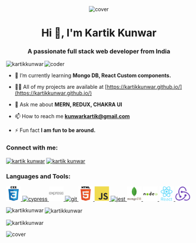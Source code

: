 <div align="center">
<img width="100%" height = "300px" src="https://infowithart.com/wp-content/uploads/2019/01/Cover-image.gif" alt="cover" />
</div>
<h1 align="center">Hi 👋, I'm Kartik Kunwar</h1>
<h3 align="center">A passionate full stack web developer from India</h3>

<img align="right" width="400" alt="coder" src="https://cdn.dribbble.com/users/1876781/screenshots/6169542/web_character.gif"/>

<p align="left"> <img src="https://komarev.com/ghpvc/?username=kartikkunwar&label=Profile%20views&color=0e75b6&style=flat" alt="kartikkunwar" /> </p>

- 🌱 I’m currently learning **Mongo DB, React Custom components.**

- 👨‍💻 All of my projects are available at [https://kartikkunwar.github.io/](https://kartikkunwar.github.io/)

- 💬 Ask me about **MERN, REDUX, CHAKRA UI**

- 📫 How to reach me **kunwarkartik@gmail.com**

- ⚡ Fun fact **I am fun to be around.**

<h3 align="left">Connect with me:</h3>
<p align="left">
<a href="https://linkedin.com/in/kartik kunwar" target="blank"><img align="center" src="https://raw.githubusercontent.com/rahuldkjain/github-profile-readme-generator/master/src/images/icons/Social/linked-in-alt.svg" alt="kartik kunwar" height="30" width="40" /></a>
<a href="https://fb.com/kartik kunwar" target="blank"><img align="center" src="https://raw.githubusercontent.com/rahuldkjain/github-profile-readme-generator/master/src/images/icons/Social/facebook.svg" alt="kartik kunwar" height="30" width="40" /></a>
</p>

<h3 align="left">Languages and Tools:</h3>
<p align="left"> <a href="https://www.w3schools.com/css/" target="_blank" rel="noreferrer"> <img src="https://raw.githubusercontent.com/devicons/devicon/master/icons/css3/css3-original-wordmark.svg" alt="css3" width="40" height="40"/> </a> <a href="https://www.cypress.io" target="_blank" rel="noreferrer"> <img src="https://raw.githubusercontent.com/simple-icons/simple-icons/6e46ec1fc23b60c8fd0d2f2ff46db82e16dbd75f/icons/cypress.svg" alt="cypress" width="40" height="40"/> </a> <a href="https://expressjs.com" target="_blank" rel="noreferrer"> <img src="https://raw.githubusercontent.com/devicons/devicon/master/icons/express/express-original-wordmark.svg" alt="express" width="40" height="40"/> </a> <a href="https://git-scm.com/" target="_blank" rel="noreferrer"> <img src="https://www.vectorlogo.zone/logos/git-scm/git-scm-icon.svg" alt="git" width="40" height="40"/> </a> <a href="https://www.w3.org/html/" target="_blank" rel="noreferrer"> <img src="https://raw.githubusercontent.com/devicons/devicon/master/icons/html5/html5-original-wordmark.svg" alt="html5" width="40" height="40"/> </a> <a href="https://developer.mozilla.org/en-US/docs/Web/JavaScript" target="_blank" rel="noreferrer"> <img src="https://raw.githubusercontent.com/devicons/devicon/master/icons/javascript/javascript-original.svg" alt="javascript" width="40" height="40"/> </a> <a href="https://jestjs.io" target="_blank" rel="noreferrer"> <img src="https://www.vectorlogo.zone/logos/jestjsio/jestjsio-icon.svg" alt="jest" width="40" height="40"/> </a> <a href="https://www.mongodb.com/" target="_blank" rel="noreferrer"> <img src="https://raw.githubusercontent.com/devicons/devicon/master/icons/mongodb/mongodb-original-wordmark.svg" alt="mongodb" width="40" height="40"/> </a> <a href="https://nodejs.org" target="_blank" rel="noreferrer"> <img src="https://raw.githubusercontent.com/devicons/devicon/master/icons/nodejs/nodejs-original-wordmark.svg" alt="nodejs" width="40" height="40"/> </a> <a href="https://reactjs.org/" target="_blank" rel="noreferrer"> <img src="https://raw.githubusercontent.com/devicons/devicon/master/icons/react/react-original-wordmark.svg" alt="react" width="40" height="40"/> </a> <a href="https://redux.js.org" target="_blank" rel="noreferrer"> <img src="https://raw.githubusercontent.com/devicons/devicon/master/icons/redux/redux-original.svg" alt="redux" width="40" height="40"/> </a> </p>

<p><img align="left" src="https://github-readme-stats.vercel.app/api/top-langs?username=kartikkunwar&show_icons=true&locale=en&layout=compact&theme=radical" alt="kartikkunwar" /></p>

<p>&nbsp;<img align="center" src="https://github-readme-stats.vercel.app/api?username=kartikkunwar&show_icons=true&locale=en&theme=radical" alt="kartikkunwar" /></p>

<p><img align="center" src="https://github-readme-streak-stats.herokuapp.com/?user=kartikkunwar&theme=synthwave" alt="kartikkunwar" /></p>
<img width="100%" height = "270em" src="https://kentsustainability.co.uk/wp-content/uploads/2019/08/KS-1.gif" alt="cover" />
